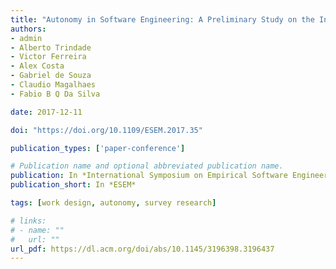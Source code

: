 ```yaml
---
title: "Autonomy in Software Engineering: A Preliminary Study on the Influence of Education Level and Professional Experience"
authors:
- admin
- Alberto Trindade
- Victor Ferreira
- Alex Costa
- Gabriel de Souza
- Claudio Magalhaes
- Fabio B Q Da Silva

date: 2017-12-11

doi: "https://doi.org/10.1109/ESEM.2017.35"

publication_types: ['paper-conference']

# Publication name and optional abbreviated publication name.
publication: In *International Symposium on Empirical Software Engineering and Measurement*
publication_short: In *ESEM*

tags: [work design, autonomy, survey research]

# links:
# - name: ""
#   url: ""
url_pdf: https://dl.acm.org/doi/abs/10.1145/3196398.3196437
---
```

